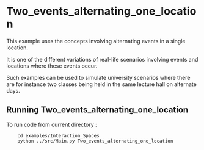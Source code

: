 # Two_events_alternating_one_location
This example uses the concepts involving alternating events in a single location. 

It is one of the different variations of real-life scenarios involving events and locations where these events occur.  

Such examples can be used to simulate university scenarios where there are for instance two classes being held in the same lecture hall on alternate days.


## Running Two_events_alternating_one_location
To run code from current directory :

		cd examples/Interaction_Spaces
		python ../src/Main.py Two_events_alternating_one_location

		
